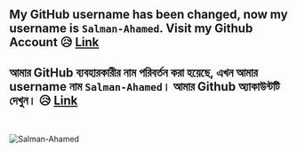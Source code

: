 ## My GitHub username has been changed, now my username is **`Salman-Ahamed`**. Visit my Github Account 😥 <a href="https://github.com/Salman-Ahamed">Link</a>
## আমার GitHub ব্যবহারকারীর নাম পরিবর্তন করা হয়েছে, এখন আমার username নাম **`Salman-Ahamed`**। আমার Github অ্যাকাউন্টটি দেখুন। 😥 <a href="https://github.com/Salman-Ahamed">Link</a>

<br />

![Salman-Ahamed](https://github.com/user-attachments/assets/85b5c4f4-2070-4950-ab86-57a5e0242cef)


<!--
**Shahriyar-Hosen/Shahriyar-Hosen** is a ✨ _special_ ✨ repository because its `README.md` (this file) appears on your GitHub profile.

Here are some ideas to get you started:

- 🔭 I’m currently working on ...
- 🌱 I’m currently learning ...
- 👯 I’m looking to collaborate on ...
- 🤔 I’m looking for help with ...
- 💬 Ask me about ...
- 📫 How to reach me: ...
- 😄 Pronouns: ...
- ⚡ Fun fact: ...
-->
